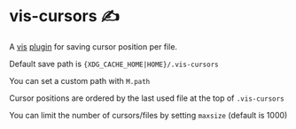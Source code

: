 # vis-cursors ✍️

A [vis](https://github.com/martanne/vis) [plugin](https://github.com/martanne/vis/wiki/Plugins) for saving cursor position per file.

Default save path is `{XDG_CACHE_HOME|HOME}/.vis-cursors`

You can set a custom path with `M.path`

Cursor positions are ordered by the last used file at the top of `.vis-cursors`

You can limit the number of cursors/files by setting `maxsize` (default is 1000)

